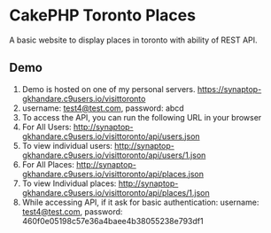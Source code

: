 # CakePHP Toronto Places

A basic website to display places in toronto with ability of REST API.

## Demo

1. Demo is hosted on one of my personal servers. https://synaptop-gkhandare.c9users.io/visittoronto
2. username: test4@test.com, password: abcd
3. To access the API, you can run the following URL in your browser
4. For All Users: http://synaptop-gkhandare.c9users.io/visittoronto/api/users.json
5. To view individual users: http://synaptop-gkhandare.c9users.io/visittoronto/api/users/1.json
6. For All Places: http://synaptop-gkhandare.c9users.io/visittoronto/api/places.json
7. To view Individual places: http://synaptop-gkhandare.c9users.io/visittoronto/api/places/1.json
8. While accessing API, if it ask for basic authentication: username: test4@test.com, password: 460f0e05198c57e36a4baee4b38055238e793df1

